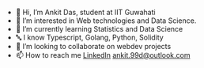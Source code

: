 - 👋 Hi, I’m Ankit Das, student at IIT Guwahati
- 👀 I’m interested in Web technologies and Data Science.
- 🌱 I’m currently learning Statistics and Data Science
- 🔤 I know Typescript, Golang, Python, Solidity
- 💞️ I’m looking to collaborate on webdev projects
- 📫 How to reach me 
[LinkedIn](https://www.linkedin.com/in/ankit-das-614069229)
ankit.99d@outlook.com

